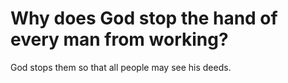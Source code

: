 # Why does God stop the hand of every man from working?

God stops them so that all people may see his deeds.
